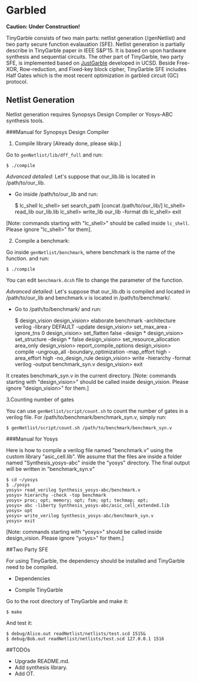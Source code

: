 Garbled
=======
**Caution: Under Construction!**

TinyGarble consists of two main parts: netlist generation (/genNetlist) and two party secure function evalauation (SFE). Netlist generation is partially describe in TinyGarble paper in IEEE S&P'15. It is based on upon hardware synthesis and sequential circuits. The other part of TinyGarble, two party SFE, is implemented based on [JustGarble](http://cseweb.ucsd.edu/groups/justgarble/) developed in UCSD. Beside Free-XOR, Row-reduction, and Fixed-key block cipher, TinyGarble SFE includes Half Gates which is the most recent optimization in garbled circuit (GC) protocol.

## Netlist Generation 
Netlist generation requires Synopsys Design Compiler or Yosys-ABC synthesis tools.

###Manual for Synopsys Design Compiler

1. Compile library [Already done, please skip.]

Go to `genNetlist/lib/dff_full` and run:

	$ ./compile

_Advanced detailed_: Let's suppose that our_lib.lib is located in /path/to/our_lib.

- Go inside /path/to/our_lib and run: 

	$ lc_shell
	lc_shell> set search_path [concat /path/to/our_lib/]
	lc_shell> read_lib our_lib.lib
	lc_shell> write_lib our_lib -format db
	lc_shell> exit

[Note: commands starting with "lc_shell>" should be called inside `lc_shell`. Please ignore "lc_shell>" for them].

2. Compile a benchmark:

Go inside `genNetlist/benchmark`, where benchmark is the name of the function. and run:  

	$ ./compile

You can edit `benchmark.dcsh` file to change the parameter of the function.

_Advanced detailed_: Let's suppose that our_lib.db is compiled and located in /path/to/our_lib and benchmark.v is located in /path/to/benchmark/. 

- Go to /path/to/benchmark/ and run: 

	$ design_vision
	design_vision> elaborate benchmark -architecture verilog -library DEFAULT -update
	design_vision> set_max_area -ignore_tns 0 
	design_vision> set_flatten false -design *
	design_vision> set_structure -design * false
	design_vision> set_resource_allocation area_only
	design_vision> report_compile_options
	design_vision> compile -ungroup_all -boundary_optimization  -map_effort high -area_effort high -no_design_rule
	design_vision> write -hierarchy -format verilog -output benchmark_syn.v
	design_vision> exit

It creates benchmark_syn.v in the current directory. [Note: commands starting with "design_vision>" should be called inside design_vision. Please ignore "design_vision>" for them.]

3.Counting number of gates

You can use `genNetlist/script/count.sh` to count the number of gates in a verilog file. For /path/to/benchmark/benchmark_syn.v, simply run:

	$ genNetlist/script/count.sh /path/to/benchmark/benchmark_syn.v
	
###Manual for Yosys

Here is how to compile a verilog file named "benchmark.v" using the custom library "asic_cell.lib". We assume that the files are inside a folder named "Synthesis_yosys-abc" inside the "yosys" directory. The final output will be written in "benchmark_syn.v"

	$ cd ~/yosys
	$ ./yosys
	yosys> read_verilog Synthesis_yosys-abc/benchmark.v
	yosys> hierarchy -check -top benchmark
	yosys> proc; opt; memory; opt; fsm; opt; techmap; opt; 
	yosys> abc -liberty Synthesis_yosys-abc/asic_cell_extended.lib
	yosys> opt
	yosys> write_verilog Synthesis_yosys-abc/benchmark_syn.v
	yosys> exit
	
[Note: commands starting with "yosys>" should be called inside design_vision. Please ignore "yosys>" for them.]

##Two Party SFE

For using TinyGarble, the dependency should be installed and TinyGarble need to be compiled.

- Dependencies

- Compile TinyGarble

Go to the root directory of TinyGarble and make it:

	$ make

And test it:

	$ debug/Alice.out readNetlist/netlists/test.scd 1515&
	$ debug/Bob.out readNetlist/netlists/test.scd 127.0.0.1 1516


##TODOs
- Upgrade README.md.
- Add synthesis library.
- Add OT.
